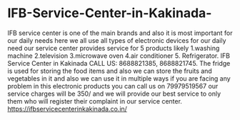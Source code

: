 # IFB-Service-Center-in-Kakinada-
IFB service center is one of the main brands and also it is most important for our daily needs here we all use all types of electronic devices for our daily need our service center provides service for 5 products likely 1.washing machine 2.television 3.microwave oven 4.air conditioner 5. Refrigerator. IFB Service Center in Kakinada CALL US: 8688821385, 8688821745.    The fridge is used for storing the food items and also we can store the fruits and vegetables in it and also we can use it in multiple ways if you are facing any problem in this electronic products you can call us on 79979519567 our service charges will be 350/ and we will provide our best service to only them who will register their complaint in our service center. https://ifbservicecenterinkakinada.co.in/ 
